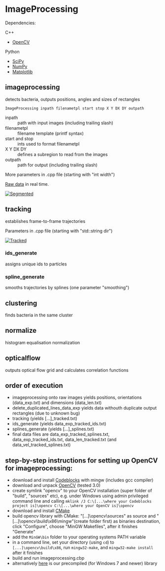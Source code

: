# ImageProcessing

Dependencies:

C++
- [OpenCV](http://opencv.org)

Python
- [SciPy](http://www.scipy.org)
- [NumPy](http://www.numpy.org)
- [Matplotlib](http://matplotlib.org/)

## imageprocessing
detects bacteria, outputs positions, angles and sizes of rectangles

`ImageProcessing inpath filenametpl start stop X Y DX DY outpath`
<dl>
  <dt>inpath</dt>
  <dd>path with input images (including trailing slash)</dd>
  <dt>filenametpl</dt>
  <dd>filename template (printf syntax)</dd>
  <dt>start and stop</dt>
  <dd>ints used to format filenametpl</dd>
  <dt>X Y DX DY</dt>
  <dd>defines a subregion to read from the images</dd>
  <dt>outpath</dt>
  <dd>path for output (including trailing slash)</dd>
</dl>

More parameters in .cpp file (starting with "int width")  

[Raw data](https://www.youtube.com/watch?v=XVsikfZki0Q) in real time.

[![Segmented](http://img.youtube.com/vi/i4Po9AJZ46s/0.jpg)](https://www.youtube.com/watch?v=i4Po9AJZ46s)

## tracking
establishes frame-to-frame trajectories

Parameters in .cpp file (starting with "std::string dir")

[![Tracked](http://img.youtube.com/vi/vGFfmc9co-Y/0.jpg)](https://www.youtube.com/watch?v=vGFfmc9co-Y)

### ids_generate
assigns unique ids to particles

### spline_generate
smooths trajectories by splines (one parameter "smoothing")

## clustering
finds bacteria in the same cluster

## normalize
histogram equalisation normalization

## opticalflow
outputs optical flow grid and calculates correlation functions

## order of execution
- imageprocessing onto raw images yields positions, orientations (data_exp.txt) and dimensions (data_len.txt)
- delete_duplicated_lines_data_exp yields data withouth duplicate output rectangles (due to unknown bug)
- tracking (yields [...]_tracked.txt)
- ids_generate (yields data_exp_tracked_ids.txt)
- splines_generate (yields [...]_splines.txt)
- final data files are data_exp_tracked_splines.txt, data_exp_tracked_ids.txt, data_len_tracked.txt (and data_vel_tracked_splines.txt)



## step-by-step instructions for setting up OpenCV for imageprocessing:
- download and install [Codeblocks](http://www.codeblocks.org) with mingw (includes gcc compiler)
- download and unpack [OpenCV](https://sourceforge.net/projects/opencvlibrary/files/) (tested 3.0)
- create symlink "opencv" to your OpenCV installation (super folder of "build", "sources" etc), e.g. under Windows using admin privileged command line and calling `mklink /J C:\[...\where your Codeblocks project is]\opencv C:\[...\where your OpenCV is]\opencv`
- download and install [CMake](https://cmake.org/)
- build opencv library with CMake: "[...]\opencv\sources" as source and "[...]\opencv\build\x86\mingw"(create folder first) as binaries destination, click "Configure", choose "MinGW Makefiles", after it finishes "Generate"
- add the `MinGW\bin` folder to your operating systems PATH variable
- in a command line, set your directory (using `cd`) to `[...]\opencv\build\x86`, run `mingw32-make`, and `mingw32-make install` after it finishes
- build and run imageprocessing.cbp
- alternatively [here](
https://mega.nz/#!3kdnHSxZ!lKF2blnbIrvAo7gzdzaepoIjdbDynHVd35vGuRkN9Ec) is our precompiled (for Windows 7 and newer) library